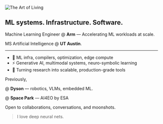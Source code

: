 ![The Art of Living](https://github.com/user-attachments/assets/b429b83f-680b-4ef4-a875-94f966a7c882)

## ML systems. Infrastructure. Software.

Machine Learning Engineer @ **Arm** — Accelerating ML workloads at scale.  

MS Artificial Intelligence @ **UT Austin**.

---

- 🧠 ML infra, compilers, optimization, edge compute
- ⚡ Generative AI, multimodal systems, neuro-symbolic learning
- 🔧 Turning research into scalable, production-grade tools

Previously,

@ **Dyson** — robotics, VLMs, embedded ML.  

@ **Space Park** — AI4EO by ESA


Open to collaborations, conversations, and moonshots.

> I love deep neural nets.
